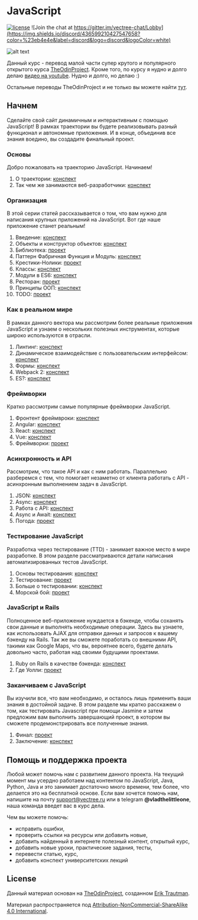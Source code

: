 # JavaScript

[![license][license-badge]][LICENSE] 
![Join the chat at https://gitter.im/vectree-chat/Lobby](https://img.shields.io/discord/436599210427547658?color=%23eb4e4e&label=discord&logo=discord&logoColor=white)

![alt text](https://sun9-7.userapi.com/c841624/v841624284/28b96/aJT1-hf8yts.jpg)

Данный курс - перевод малой части супер крутого и популярного открытого курса [TheOdinProject](https://www.theodinproject.com). Кроме того, по курсу я нудно и долго делаю [видео на youtube](https://www.youtube.com/channel/UCIdJPWbEsoJr5Xz_sHqI9oQ). Нудно и долго, но делаю :) 

Остальные переводы TheOdinProject и не только вы можете найти [тут](https://github.com/vectree/resources).

## Начнем

Сделайте свой сайт динамичным и интерактивным с помощью JavaScript! В рамках траектории вы будете реализовывать разный функционал и автономные приложения. И в конце, объединив все знания воедино, вы создадите финальный проект.

### Основы

Добро пожаловать на траекторию JavaScript. Начинаем!

1. О траектории: [конспект](https://github.com/vectree/resources/blob/master/text/00112.md)
2. Так чем же занимаются веб-разработчики: [конспект](https://github.com/vectree/resources/blob/master/text/00113.md)

### Организация

В этой серии статей рассказывается о том, что вам нужно для написания крупных приложений на JavaScript. Вот где наше приложение станет реальным!

1. Введение: [конспект](https://github.com/vectree/resources/blob/master/text/00114.md)
2. Объекты и конструктор объектов: [конспект](https://github.com/vectree/resources/blob/master/text/00115.md)
3. Библиотека: [проект](https://github.com/vectree/resources/blob/master/tasks/00154.md)
4. Паттерн Фабричная Функция и Модуль: [конспект](https://github.com/vectree/resources/blob/master/text/00116.md)
5. Крестики-Нолики: [проект](https://github.com/vectree/resources/blob/master/tasks/00155.md)
6. Классы: [конспект](https://github.com/vectree/resources/blob/master/text/00117.md)
7. Модули в ES6: [конспект](https://github.com/vectree/resources/blob/master/text/00132.md)
8. Ресторан: [проект](https://github.com/vectree/resources/blob/master/tasks/00156.md)
9. Принципы ООП: [конспект](https://github.com/vectree/resources/blob/master/text/00138.md)
8. TODO: [проект](https://github.com/vectree/resources/blob/master/tasks/00157.md)

### Как в реальном мире

В рамках данного вектора мы рассмотрим более реальные приложения JavaScript и узнаем о нескольких полезных инструментах, которые широко используются в отрасли.

1. Линтинг: [конспект](https://github.com/vectree/resources/blob/master/text/00139.md)
2. Динамическое взаимодействие с пользовательским интерфейсом: [конспект](https://github.com/vectree/resources/blob/master/text/00140.md)
3. Формы: [конспект](https://github.com/vectree/resources/blob/master/text/00141.md)
4. Webpack 2: [конспект](https://github.com/vectree/resources/blob/master/text/00142.md)
5. ES?: [конспект](https://github.com/vectree/resources/blob/master/text/00143.md)

### Фреймворки

Кратко рассмотрим самые популярные фреймворки JavaScript.

1. Фронтент фреймвроки: [конспект](https://github.com/vectree/resources/blob/master/text/00144.md)
2. Angular: [конспект](https://github.com/vectree/resources/blob/master/text/00145.md)
3. React: [конспект](https://github.com/vectree/resources/blob/master/text/00146.md)
4. Vue: [конспект](https://github.com/vectree/resources/blob/master/text/00147.md)
5. Фреймворки: [проект](https://github.com/vectree/resources/blob/master/tasks/00158.md)

### Асинхронность и API

Рассмотрим, что такое API и как с ним работать. Параллельно разберемся с тем, что помогает незаметно от клиента работать с API - асинхронным выполнением задач в JavaScript.

1. JSON: [конспект](https://github.com/vectree/resources/blob/master/text/00148.md)
2. Async: [конспект](https://github.com/vectree/resources/blob/master/text/00149.md)
3. Работа с API: [конспект](https://github.com/vectree/resources/blob/master/text/00150.md)
4. Async и Await: [конспект](https://github.com/vectree/resources/blob/master/text/00151.md)
5. Погода: [проект](https://github.com/vectree/resources/blob/master/tasks/00174.md)

### Тестирование JavaScript

Разработка через тестирование (TTD) - занимает важное место в мире разработке. В этом разделе рассматриваются детали написания автоматизированных тестов JavaScript.

1. Основы тестирования: [конспект](https://github.com/vectree/resources/blob/master/text/00152.md)
2. Тестирование: [проект](https://github.com/vectree/resources/blob/master/tasks/00159.md)
3. Больше о тестировании: [конспект](https://github.com/vectree/resources/blob/master/text/00153.md)
4. Морской бой: [проект](https://github.com/vectree/resources/blob/master/tasks/00160.md)

### JavaScript и Rails

Полноценное веб-приложение нуждается в бэкенде, чтобы соханять свои данные и выполнять необходимые операции. Здесь вы узнаете, как использовать AJAX для отправки данных и запросов к вашему бэкенду на Rails. Так же вы сможете поработать со внешними API, такими как Google Maps, что вы, вероятнее всего, будете делать довольно часто, работая над своими будущими проектами.

1. Ruby on Rails в качестве бэкенда: [конспект](https://github.com/vectree/resources/blob/master/text/00170.md)
2. Где Уолли: [проект](https://github.com/vectree/resources/blob/master/tasks/00071.md)

### Заканчиваем с JavaScript

Вы изучили все, что вам необходимо, и осталось лишь применить ваши знания в достойной задаче. В этом разделе мы кратко расскажем о том, как тестировать Javascript при помощи Jasmine и затем предложим вам выполнить завершающий проект, в котором вы сможете продемонстрировать все полученные знания.

1. Финал: [проект](https://github.com/vectree/resources/blob/master/tasks/00173.md)
2. Заключение: [конспект](https://github.com/vectree/resources/blob/master/text/00176.md)

## Помощь и поддержка проекта

Любой может помочь нам с развитием данного проекта. На текущий момент мы усердно работаем над контентом по JavaScript, Java, Python, Java и это занимает достаточно много времени, тем более, что делается это на бесплатной основе. Если вам хочется помочь нам, напишите на почту support@vectree.ru или в telegram **@vladthelittleone**, наша команда введет вас в курс дела.

Чем вы можете помочь:
- исправить ошибки,
- проверить ссылки на ресурсы или добавить новые,
- добавить найденный в интернете полезный контент, открытый курс,
- добавить новые уроки, практические задания, тесты,
- перевести статью, курс,
- добавить конспект университетских лекций

## License 

Данный материал основан на [TheOdinProject](https://github.com/TheOdinProject), созданном [Erik Trautman](https://github.com/eriktrautman).

Материал распространяется под [Attribution-NonCommercial-ShareAlike 4.0 International](LICENSE.md).

[LICENSE]: ./LICENSE.md
[license-badge]: https://img.shields.io/badge/License-CC%20BY--NC--SA%204.0-lightgrey.svg
